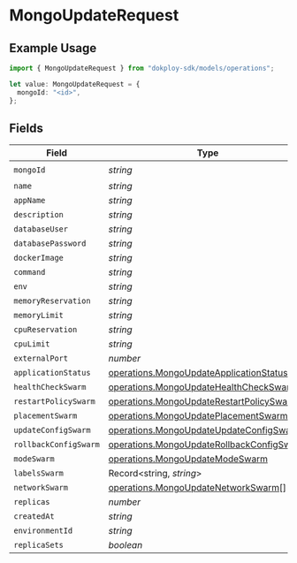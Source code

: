 # MongoUpdateRequest

## Example Usage

```typescript
import { MongoUpdateRequest } from "dokploy-sdk/models/operations";

let value: MongoUpdateRequest = {
  mongoId: "<id>",
};
```

## Fields

| Field                                                                                                  | Type                                                                                                   | Required                                                                                               | Description                                                                                            |
| ------------------------------------------------------------------------------------------------------ | ------------------------------------------------------------------------------------------------------ | ------------------------------------------------------------------------------------------------------ | ------------------------------------------------------------------------------------------------------ |
| `mongoId`                                                                                              | *string*                                                                                               | :heavy_check_mark:                                                                                     | N/A                                                                                                    |
| `name`                                                                                                 | *string*                                                                                               | :heavy_minus_sign:                                                                                     | N/A                                                                                                    |
| `appName`                                                                                              | *string*                                                                                               | :heavy_minus_sign:                                                                                     | N/A                                                                                                    |
| `description`                                                                                          | *string*                                                                                               | :heavy_minus_sign:                                                                                     | N/A                                                                                                    |
| `databaseUser`                                                                                         | *string*                                                                                               | :heavy_minus_sign:                                                                                     | N/A                                                                                                    |
| `databasePassword`                                                                                     | *string*                                                                                               | :heavy_minus_sign:                                                                                     | N/A                                                                                                    |
| `dockerImage`                                                                                          | *string*                                                                                               | :heavy_minus_sign:                                                                                     | N/A                                                                                                    |
| `command`                                                                                              | *string*                                                                                               | :heavy_minus_sign:                                                                                     | N/A                                                                                                    |
| `env`                                                                                                  | *string*                                                                                               | :heavy_minus_sign:                                                                                     | N/A                                                                                                    |
| `memoryReservation`                                                                                    | *string*                                                                                               | :heavy_minus_sign:                                                                                     | N/A                                                                                                    |
| `memoryLimit`                                                                                          | *string*                                                                                               | :heavy_minus_sign:                                                                                     | N/A                                                                                                    |
| `cpuReservation`                                                                                       | *string*                                                                                               | :heavy_minus_sign:                                                                                     | N/A                                                                                                    |
| `cpuLimit`                                                                                             | *string*                                                                                               | :heavy_minus_sign:                                                                                     | N/A                                                                                                    |
| `externalPort`                                                                                         | *number*                                                                                               | :heavy_minus_sign:                                                                                     | N/A                                                                                                    |
| `applicationStatus`                                                                                    | [operations.MongoUpdateApplicationStatus](../../models/operations/mongoupdateapplicationstatus.md)     | :heavy_minus_sign:                                                                                     | N/A                                                                                                    |
| `healthCheckSwarm`                                                                                     | [operations.MongoUpdateHealthCheckSwarm](../../models/operations/mongoupdatehealthcheckswarm.md)       | :heavy_minus_sign:                                                                                     | N/A                                                                                                    |
| `restartPolicySwarm`                                                                                   | [operations.MongoUpdateRestartPolicySwarm](../../models/operations/mongoupdaterestartpolicyswarm.md)   | :heavy_minus_sign:                                                                                     | N/A                                                                                                    |
| `placementSwarm`                                                                                       | [operations.MongoUpdatePlacementSwarm](../../models/operations/mongoupdateplacementswarm.md)           | :heavy_minus_sign:                                                                                     | N/A                                                                                                    |
| `updateConfigSwarm`                                                                                    | [operations.MongoUpdateUpdateConfigSwarm](../../models/operations/mongoupdateupdateconfigswarm.md)     | :heavy_minus_sign:                                                                                     | N/A                                                                                                    |
| `rollbackConfigSwarm`                                                                                  | [operations.MongoUpdateRollbackConfigSwarm](../../models/operations/mongoupdaterollbackconfigswarm.md) | :heavy_minus_sign:                                                                                     | N/A                                                                                                    |
| `modeSwarm`                                                                                            | [operations.MongoUpdateModeSwarm](../../models/operations/mongoupdatemodeswarm.md)                     | :heavy_minus_sign:                                                                                     | N/A                                                                                                    |
| `labelsSwarm`                                                                                          | Record<string, *string*>                                                                               | :heavy_minus_sign:                                                                                     | N/A                                                                                                    |
| `networkSwarm`                                                                                         | [operations.MongoUpdateNetworkSwarm](../../models/operations/mongoupdatenetworkswarm.md)[]             | :heavy_minus_sign:                                                                                     | N/A                                                                                                    |
| `replicas`                                                                                             | *number*                                                                                               | :heavy_minus_sign:                                                                                     | N/A                                                                                                    |
| `createdAt`                                                                                            | *string*                                                                                               | :heavy_minus_sign:                                                                                     | N/A                                                                                                    |
| `environmentId`                                                                                        | *string*                                                                                               | :heavy_minus_sign:                                                                                     | N/A                                                                                                    |
| `replicaSets`                                                                                          | *boolean*                                                                                              | :heavy_minus_sign:                                                                                     | N/A                                                                                                    |